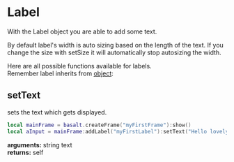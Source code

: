# Label

With the Label object you are able to add some text.

By default label's width is auto sizing based on the length of the text. If you change the size with setSize it will automatically stop autosizing the width.

Here are all possible functions available for labels.<br>
Remember label inherits from [object](/objects/Object):

## setText
sets the text which gets displayed.
````lua
local mainFrame = basalt.createFrame("myFirstFrame"):show()
local aInput = mainFrame:addLabel("myFirstLabel"):setText("Hello lovely basalt community!"):show()
````
**arguments:** string text<br>
**returns:** self<br>